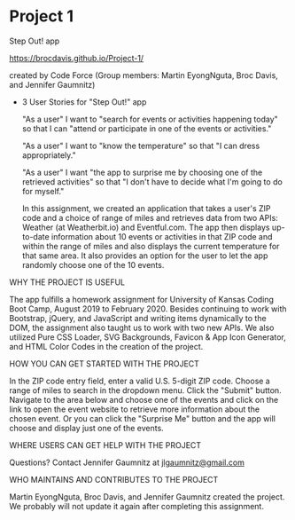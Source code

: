 # Project 1 
Step Out! app

https://brocdavis.github.io/Project-1/

created by Code Force (Group members: Martin EyongNguta, Broc Davis, and Jennifer Gaumnitz)

* 3 User Stories for "Step Out!" app

   "As a user" I want to "search for events or activities happening today" so that I can "attend or participate in one of the events or activities."

   "As a user" I want to "know the temperature" so that "I can dress appropriately."

   "As a user" I want "the app to surprise me by choosing one of the retrieved activities" so that "I don't have to decide what I'm going to do for myself."


   In this assignment, we created an application that takes a user's ZIP code and a choice of range of miles and retrieves data from two APIs: Weather (at Weatherbit.io) and Eventful.com. The app then displays up-to-date information about 10 events or activities in that ZIP code and within the range of miles and also displays the current temperature for that same area. It also provides an option for the user to let the app randomly choose one of the 10 events.

WHY THE PROJECT IS USEFUL

  The app fulfills a homework assignment for University of Kansas Coding Boot Camp, August 2019 to February 2020. Besides continuing to work with Bootstrap, jQuery, and JavaScript and writing items dynamically to the DOM, the assignment also taught us to work with two new APIs. We also utilized Pure CSS Loader, SVG Backgrounds, Favicon & App Icon Generator, and HTML Color Codes in the creation of the project.


HOW YOU CAN GET STARTED WITH THE PROJECT

   In the ZIP code entry field, enter a valid U.S. 5-digit ZIP code. Choose a range of miles to search in the dropdown menu. Click the "Submit" button. Navigate to the area below and choose one of the events and click on the link to open the event website to retrieve more information about the chosen event. Or you can click the "Surprise Me" button and the app will choose and display just one of the events.

WHERE USERS CAN GET HELP WITH THE PROJECT

  Questions? Contact Jennifer Gaumnitz at jlgaumnitz@gmail.com

WHO MAINTAINS AND CONTRIBUTES TO THE PROJECT

   Martin EyongNguta, Broc Davis, and Jennifer Gaumnitz created the project. We probably will not update it again after completing this assignment. 
